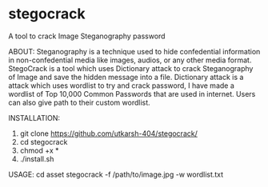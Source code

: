 # stegocrack
A tool to crack Image Steganography password

ABOUT:
Steganography is a technique used to hide confedential information in non-confedential media like images, audios, or any other media format. StegoCrack is a tool which uses Dictionary attack to crack Steganography of Image and save the hidden message into a file. Dictionary attack is a attack which uses wordlist to try and crack password, I have made a wordlist of Top 10,000 Common Passwords that are used in internet. Users can also give path to their custom wordlist.

INSTALLATION:
1. git clone https://github.com/utkarsh-404/stegocrack/
2. cd stegocrack
3. chmod +x *
4. ./install.sh

USAGE:
cd asset
stegocrack -f /path/to/image.jpg -w wordlist.txt
